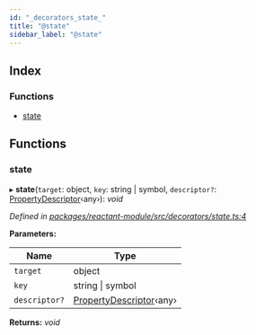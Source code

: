 ```yaml
---
id: "_decorators_state_"
title: "@state"
sidebar_label: "@state"
---
```


## Index

### Functions

* [state](_decorators_state_.md#state)

## Functions

###  state

▸ **state**(`target`: object, `key`: string | symbol, `descriptor?`: [PropertyDescriptor](../interfaces/_interfaces_.propertydescriptor.md)‹any›): *void*

*Defined in [packages/reactant-module/src/decorators/state.ts:4](https://github.com/unadlib/reactant/blob/d83826e/packages/reactant-module/src/decorators/state.ts#L4)*

**Parameters:**

Name | Type |
------ | ------ |
`target` | object |
`key` | string &#124; symbol |
`descriptor?` | [PropertyDescriptor](../interfaces/_interfaces_.propertydescriptor.md)‹any› |

**Returns:** *void*
